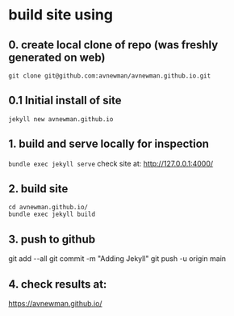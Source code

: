 # build site using

## 0. create local clone of repo (was freshly generated on web)
`git clone git@github.com:avnewman/avnewman.github.io.git`

## 0.1 Initial install of site 
`jekyll new avnewman.github.io`

## 1. build and serve locally for inspection
`bundle exec jekyll serve`
check site at:
http://127.0.0.1:4000/

## 2.  build site
```
cd avnewman.github.io/
bundle exec jekyll build
```
## 3. push to github
git add --all
git commit -m "Adding Jekyll"
git push -u origin main
 

## 4. check results at:
https://avnewman.github.io/
